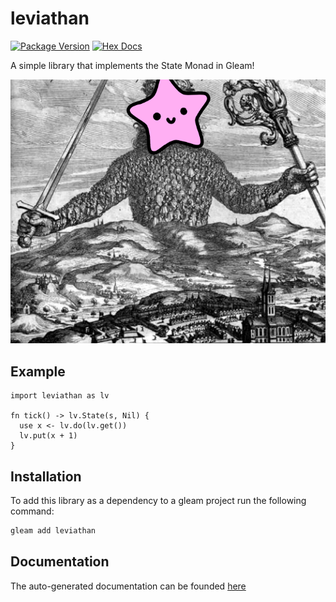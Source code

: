 # leviathan

[![Package Version](https://img.shields.io/hexpm/v/leviathan)](https://hex.pm/packages/leviathan)
[![Hex Docs](https://img.shields.io/badge/hex-docs-ffaff3)](https://hexdocs.pm/leviathan/)

A simple library that implements the State Monad in Gleam!

![Leviathan](./thumbnail.png)

## Example

```gleam
import leviathan as lv

fn tick() -> lv.State(s, Nil) {
  use x <- lv.do(lv.get())
  lv.put(x + 1)
}
```

## Installation

To add this library as a dependency to a gleam project run the following command:

```sh
gleam add leviathan
```

## Documentation

The auto-generated documentation can be founded [here](https://hexdocs.pm/leviathan)
